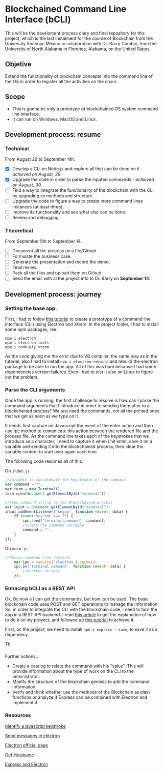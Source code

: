 # Blockchained Command Line Interface (bCLI)

This will be the develoment process diary and final repository for this project, which is the last instalment for the course of Blockchain from the University Anáhuac México in colaboration with Dr. Barry Cumbie, from the University of North Alabama in Florence, Alabama, on the United States.

## Objetive
Extend the functionality of blockchain concepts into the command line of the OS in order to register all the activities on the chain. 

## Scope
- This is gonna be only a prototype of blockchained OS system command line interface.
- It can run on Windows, MacOS and Linux.

## Development process: resume
### Technical
From August 29 to September 4th. 
- [X] Develop a CLI on Node.js and explore all that can be done on it - _achieved on August, 29_.
- [X] Upgrade the code in order to parse the inputed commands - _achieved on August, 30_.
- [ ] Find a way to integrate the functionality of the blockchain with the CLI by upgrading its methods and structure.
- [ ] Upgrade the code to figure a way to create more command lines instances (at least three).
- [ ] Improve its functionality and see what else can be done.
- [ ] Review and debugging. 

### Theoretical
From September 5th to  September 14.
- [ ] Document all the process on a file/Github.
- [ ] Formulate the business case.
- [ ] Generate the presentation and record the demo.
- [ ] Final review.
- [ ] Pack all the files and upload them on Github.
- [ ] Send the email with al the project info to Dr. Barry on **September 14**. 

## Development process: journey

### Setting the base app.
First, I had to follow [this tutorial](https://www.youtube.com/watch?v=vhDBbbMJWoY) to create a prototype of a command line interface (CLI) using Electron and Xterm. In the project folder, I had to install some npm packages, like:

```
npm i electron
npm i electron-tools
npm i node-pty xterm 
```
As the code giving me the error due to VB compiler, the same way as in the tutorial, also I had to install `npm i electron-rebuild` and rebuild the electron package to be able to run the app. All of this was hard because I had some dependencies version failures. Even I had to test it also on Linux to figure out the problem.

### Parse the CLI arguments
Once the app is running, the first challenge to resolve is how can I parse the command arguments that I introduce in order to sending them after to a blockchained process? We just need the commands, not all the printed ones that we get as soon as we type on it.

It needs first capture on Javascript the event of the enter action and then use ipc method to comunicate this action between the rendered file and the process file. As the command line takes each of the keystrokes that we introduce as a character, I need to capture it when I hit enter, save it on a variable and sending it into the blockchained process; then clear the variable content to start over again each time. 

The following code resumes all of this:

On `index.js`

``` javascript
//Variable to concatenate the keystrokes of the command
var command = "";
var term = new Terminal();
term.open(document.getElementById('terminal'));

//Send command string to the Blockchained process
var input = document.getElementById("terminal");
input.addEventListener("keyup", function (event, data) {
    if (event.keyCode === 13) {
        ipc.send('terminal.command', command);
        //Clean the command variable
        command = "";
    }
});
```

On `main.js`
``` javascript
//Recive command from terminal
    var ipc = require('electron').ipcMain;
    ipc.on('terminal.command', function (event, data) {
        //Further actions
    });
```

### Enhacing bCLI as a REST API

Ok. By now a I can get the commands, but how can be used. The basic blockchain code uses POST and GET operations to manage the information. So, in order to integrate the CLI with the blockchain code, I need to turn the app in a REST API backend. I read [this article](https://medium.com/@keshavagrawal/electron-js-react-js-express-js-b0fb2aa8233f) to get the explanation of how to do it on my proyect, and followed up [this tutorial](https://expressjs.com/es/starter/hello-world.html) to achieve it.

First, on the project, we need to install `npm i express --save`, to save it as a dependecy.

Th


###

Further actions...

- Create a catalog to relate the command with his "value". This will provide information about the type of work on the CLI to the administrator.
- Modify the structure of the blockchain genesis to add the command information
- Verify and think whether use the methods of the Blockchain as plain functions or analyze if Express can be combined with Electron and implement it. 

### Resources

[Identify a javascript keystroke](https://www.codegrepper.com/code-examples/javascript/javascript+function+to+save+an+entry+after+clicking+enter
)

[Send messages in electron](https://stackoverflow.com/questions/32780726/how-to-access-dom-elements-in-electron)

[Electron official page](https://www.electronjs.org/docs/api/ipc-renderer)

[Get Hostname](https://stackoverflow.com/questions/7507015/get-hostname-of-current-request-in-node-js-express/7507507#7507507)

[Express and Electron](https://www.it-swarm-es.com/es/node.js/como-usar-electron-con-una-aplicacion-express-existente/808567082/)
